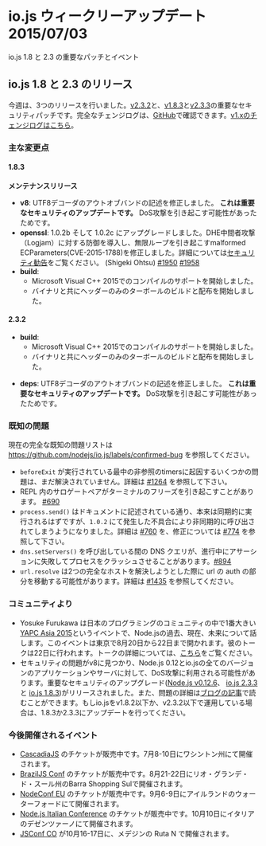 
<!--
### io.js and Node.js News — July 3rd
Important patches for io.js 1.8 and 2.3 and upcoming events.
-->

# io.js ウィークリーアップデート 2015/07/03

io.js 1.8 と 2.3 の重要なパッチとイベント

<!--
### io.js 1.8 and 2.3 Releases
-->

## io.js 1.8 と 2.3 のリリース 

<!--
This week we have three io.js releases: [v2.3.2](https://iojs.org/dist/v2.3.2/) and two following important security patches [v1.8.3](https://iojs.org/dist/v1.8.3/) and [v2.3.3](https://iojs.org/dist/v2.3.3/), complete changelog from previous releases can be found [on GitHub](https://github.com/nodejs/io.js/blob/master/CHANGELOG.md) with the [v1.x changelog here](https://github.com/nodejs/io.js/blob/v1.x/CHANGELOG.md).
-->

今週は、3つのリリースを行いました。[v2.3.2](https://iojs.org/dist/v2.3.2/)と、[v1.8.3](https://iojs.org/dist/v1.8.3/)と[v2.3.3](https://iojs.org/dist/v2.3.3/)の重要なセキュリティパッチです。完全なチェンジログは、[GitHub](https://github.com/nodejs/io.js/blob/master/CHANGELOG.md)で確認できます。[v1.xのチェンジログはこちら](https://github.com/nodejs/io.js/blob/v1.x/CHANGELOG.md)。

<!--
### Notable Changes
-->

### 主な変更点

<!--
#### 1.8.3
-->

#### 1.8.3

<!--
**Maintenance release**
-->

**メンテナンスリリース**

<!--
* **v8**: Fixed an out-of-band write in utf8 decoder. **This is an important security update** as it can be used to cause a denial of service attack.
* **openssl**: Upgrade to 1.0.2b and 1.0.2c, introduces DHE man-in-the-middle protection (Logjam) and fixes malformed ECParameters causing infinite loop (CVE-2015-1788). See the [security advisory](https://www.openssl.org/news/secadv_20150611.txt) for full details. (Shigeki Ohtsu) [#1950](https://github.com/nodejs/io.js/pull/1950) [#1958](https://github.com/nodejs/io.js/pull/1958)
* **build**:
  * Added support for compiling with Microsoft Visual C++ 2015
  * Started building and distributing headers*only tarballs along with binaries
-->

* **v8**: UTF8デコーダのアウトオブバンドの記述を修正しました。 **これは重要なセキュリティのアップデートです。** DoS攻撃を引き起こす可能性があったためです。
* **openssl**: 1.0.2b そして 1.0.2c にアップグレードしました。DHE中間者攻撃（Logjam）に対する防御を導入し、無限ループを引き起こすmalformed ECParameters(CVE-2015-1788)を修正しました。詳細については[セキュリティ勧告](https://www.openssl.org/news/secadv_20150611.txt)をご覧ください。 (Shigeki Ohtsu) [#1950](https://github.com/nodejs/io.js/pull/1950) [#1958](https://github.com/nodejs/io.js/pull/1958)
* **build**:
  * Microsoft Visual C++ 2015でのコンパイルのサポートを開始しました。
  * バイナリと共にヘッダーのみのターボールのビルドと配布を開始しました。

<!--
#### 2.3.2
-->

#### 2.3.2

<!--
* **build**:
  * Added support for compiling with Microsoft Visual C++ 2015
  * Started building and distributing headers-only tarballs along with binaries
-->

* **build**:
  * Microsoft Visual C++ 2015でのコンパイルのサポートを開始しました。
  * バイナリと共にヘッダーのみのターボールのビルドと配布を開始しました。

<!--
#### 2.3.3
-->

<!--
* **deps**: Fixed an out-of-band write in utf8 decoder. **This is an important security update** as it can be used to cause a denial of service attack.
-->

* **deps**: UTF8デコーダのアウトオブバンドの記述を修正しました。 **これは重要なセキュリティのアップデートです。** DoS攻撃を引き起こす可能性があったためです。

<!--
### Known Issues
-->

### 既知の問題

<!--
See https://github.com/nodejs/io.js/labels/confirmed-bug for complete and current list of known issues.
-->

現在の完全な既知の問題リストは https://github.com/nodejs/io.js/labels/confirmed-bug を参照してください。

<!--
* Some problems with unreferenced timers running during `beforeExit` are still to be resolved. See [#1264](https://github.com/nodejs/io.js/issues/1264).
* Surrogate pair in REPL can freeze terminal. [#690](https://github.com/nodejs/io.js/issues/690)
* `process.send()` is not synchronous as the docs suggest, a regression introduced in 1.0.2, see [#760](https://github.com/nodejs/io.js/issues/760).
* Calling `dns.setServers()` while a DNS query is in progress can cause the process to crash on a failed assertion. [#894](https://github.com/nodejs/io.js/issues/894)
* `url.resolve` may transfer the auth portion of the url when resolving between two full hosts, see [#1435](https://github.com/nodejs/io.js/issues/1435).
-->

* `beforeExit` が実行されている最中の非参照のtimersに起因するいくつかの問題は、まだ解決されていません。詳細は [#1264](https://github.com/nodejs/io.js/issues/1264) を参照して下さい。
* REPL 内のサロゲートペアがターミナルのフリーズを引き起こすことがあります。 [#690](https://github.com/nodejs/io.js/issues/690)
* `process.send()` はドキュメントに記述されている通り、本来は同期的に実行されるはずですが、`1.0.2` にて発生した不具合により非同期的に呼び出されてしまうようになりました。詳細は [#760](https://github.com/nodejs/io.js/issues/760) を、修正については [#774](https://github.com/nodejs/io.js/issues/774) を参照して下さい。
* `dns.setServers()` を呼び出している間の DNS クエリが、進行中にアサーションに失敗してプロセスをクラッシュさせることがあります。[#894](https://github.com/nodejs/io.js/issues/894)
* `url.resolve` は2つの完全なホストを解決しようとした際に url の auth の部分を移動する可能性があります。詳細は [#1435](https://github.com/nodejs/io.js/issues/1435) を参照してください。

<!--
### Community Updates
-->

### コミュニティより

<!--
* Yosuke Furukawa will give a talk about the past, present, and future of Node.js in [YAPC Asia 2015](http://yapcasia.org/2015/), the largest conference in Japan's programming community. It will be hosted at Tokyo on August 20th - 22nd and his talk will specifically be on the 22nd. Details of the talk can be found [here](http://yapcasia.org/2015/talk/show/82e93a96-f60e-11e4-907e-8ab37d574c3a).
* A security issue is found in v8 that can be used for DoS attacks against Node.js applications and servers running 0.12 and all versions of io.js. Critical security upgrades ([Node.js v0.12.6](http://nodejs.org/dist/v0.12.6/), [io.js 2.3.3](https://iojs.org/dist/v2.3.3/) and [io.js 1.8.3](https://iojs.org/dist/v1.8.3/)) have been released. Also, details about the issue can be found [on one of our Medium post](https://medium.com/@iojs/important-security-upgrades-for-node-js-and-io-js-8ac14ece5852). If you're running v1.8.2 or below, or v2.3.2 or below, please update them to io.js versions 1.8.3 and 2.3.3.
-->

* Yosuke Furukawa は日本のプログラミングのコミュニティの中で1番大きい[YAPC Asia 2015](http://yapcasia.org/2015/)というイベントで、Node.jsの過去、現在、未来について話します。このイベントは東京で8月20日から22日まで開かれます。彼のトークは22日に行われます。トークの詳細については、[こちら](http://yapcasia.org/2015/talk/show/82e93a96-f60e-11e4-907e-8ab37d574c3a)をご覧ください。
* セキュリティの問題がv8に見つかり、Node.js 0.12とio.jsの全てのバージョンのアプリケーションやサーバに対して、DoS攻撃に利用される可能性があります。重要なセキュリティのアップグレード([Node.js v0.12.6](http://nodejs.org/dist/v0.12.6/)、 [io.js 2.3.3](https://iojs.org/dist/v2.3.3/) と [io.js 1.8.3](https://iojs.org/dist/v1.8.3/))がリリースされました。また、問題の詳細は[ブログの記事](http://blog.iojs.jp/important_security_issue.html)で読むことができます。もしio.jsをv1.8.2以下か、v2.3.2以下で運用している場合は、1.8.3か2.3.3にアップデートを行ってください。

<!--
### Upcoming Events
-->

### 今後開催されるイベント

<!--
* [CascadiaJS](http://2015.cascadiajs.com/) tickets are on sale, July 8th - 10th at Washington State
* [BrazilJS Conf](http://braziljs.com.br/) tickets are on sale, August 21st - 22nd at Shopping Center BarraShoppingSul
* [NodeConf EU](http://nodeconf.eu/) tickets are on sale, September 6th - 9th at Waterford, Ireland
* [Node.js Italian Conference](http://nodejsconf.it/) tickets are on sale, October 10th at Desenzano - Brescia, Italy
* [JSConf CO](http://www.jsconf.co/), October 16th - 17th at Ruta N, Medellin
-->

* [CascadiaJS](http://2015.cascadiajs.com/) のチケットが販売中です。7月8-10日にワシントン州にて開催されます。
* [BrazilJS Conf](http://braziljs.com.br/) のチケットが販売中です。8月21-22日にリオ・グランデ・ド・スール州のBarra Shopping Sulで開催されます。
* [NodeConf EU](http://nodeconf.eu/) のチケットが販売中です。9月6-9日にアイルランドのウォーターフォードにて開催されます。
* [Node.js Italian Conference](http://nodejsconf.it/) のチケットが販売中です。10月10日にイタリアのデゼンツァーノにて開催されます。
* [JSConf CO](http://www.jsconf.co/) が10月16-17日に、メデジンの Ruta N で開催されます。